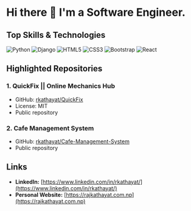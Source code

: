 # Hi there 👋 I'm a Software Engineer.

## Top Skills & Technologies

![Python](https://img.shields.io/badge/Python-3776AB?style=for-the-badge&logo=python&logoColor=white)
![Django](https://img.shields.io/badge/Django-092E20?style=for-the-badge&logo=django&logoColor=white)
![HTML5](https://img.shields.io/badge/HTML5-E34F26?style=for-the-badge&logo=html5&logoColor=white)
![CSS3](https://img.shields.io/badge/CSS3-1572B6?style=for-the-badge&logo=css3&logoColor=white)
![Bootstrap](https://img.shields.io/badge/Bootstrap-563D7C?style=for-the-badge&logo=bootstrap&logoColor=white)
![React](https://img.shields.io/badge/React-20232A?style=for-the-badge&logo=react&logoColor=61DAFB)
<!-- ## Top Skills & Technologies
- Python
- Django
- HTML5
- CSS3
- Bootstrap
- React -->

## Highlighted Repositories

### 1. QuickFix || Online Mechanics Hub
- GitHub: [rkathayat/QuickFix](https://github.com/rkathayat/QuickFix)
- License: MIT
- Public repository
<!-- - Stars: 0 -->

### 2. Cafe Management System
- GitHub: [rkathayat/Cafe-Management-System](https://github.com/rkathayat/Cafe-Management-System)
- Public repository
<!-- - Stars: 3 -->

## Links

- **LinkedIn:** [https://www.linkedin.com/in/rkathayat/](https://www.linkedin.com/in/rkathayat/)
- **Personal Website:** [https://rajkathayat.com.np](https://rajkathayat.com.np)
